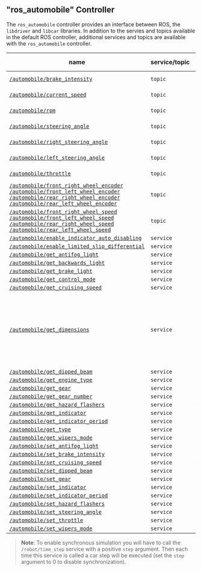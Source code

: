 ## "ros_automobile" Controller

The `ros_automobile` controller provides an interface between ROS, the `libdriver` and `libcar` libraries.
In addition to the servies and topics available in the default ROS controller, additional services and topics are available with the `ros_automobile` controller.

| name | service/topic | data type | data type definition |
| --- | --- | --- | --- |
| [`/automobile/brake_intensity`](driver-library.md#wbu_driver_set_brake_intensity) | `topic` | `webots_ros::Float64Stamped` | [`Header`](http://docs.ros.org/api/std_msgs/html/msg/Header.html) `header`<br/>`float64 data` |
| [`/automobile/current_speed`](driver-library.md#wbu_driver_get_current_speed) | `topic` | `webots_ros::Float64Stamped` | [`Header`](http://docs.ros.org/api/std_msgs/html/msg/Header.html) `header`<br/>`float64 data` |
| [`/automobile/rpm`](driver-library.md#wbu_driver_get_rpm) | `topic` | `webots_ros::Float64Stamped` | [`Header`](http://docs.ros.org/api/std_msgs/html/msg/Header.html) `header`<br/>`float64 data` |
| [`/automobile/steering_angle`](driver-library.md#wbu_driver_set_steering_angle) | `topic` | `webots_ros::Float64Stamped` | [`Header`](http://docs.ros.org/api/std_msgs/html/msg/Header.html) `header`<br/>`float64 data` |
| [`/automobile/right_steering_angle`](car-library.md#wbu_car_get_right_steering_angle) | `topic` | `webots_ros::Float64Stamped` | [`Header`](http://docs.ros.org/api/std_msgs/html/msg/Header.html) `header`<br/>`float64 data` |
| [`/automobile/left_steering_angle`](car-library.md#wbu_car_get_right_steering_angle) | `topic` | `webots_ros::Float64Stamped` | [`Header`](http://docs.ros.org/api/std_msgs/html/msg/Header.html) `header`<br/>`float64 data` |
| [`/automobile/throttle`](driver-library.md#wbu_driver_set_throttle) | `topic` | `webots_ros::Float64Stamped` | [`Header`](http://docs.ros.org/api/std_msgs/html/msg/Header.html) `header`<br/>`float64 data` |
| [`/automobile/front_right_wheel_encoder`](car-library.md#wbu_car_get_wheel_encoder)<br/>[`/automobile/front_left_wheel_encoder`](car-library.md#wbu_car_get_wheel_encoder)<br/>[`/automobile/rear_right_wheel_encoder`](car-library.md#wbu_car_get_wheel_encoder)<br/>[`/automobile/rear_left_wheel_encoder`](car-library.md#wbu_car_get_wheel_encoder) | `topic` | `webots_ros::Float64Stamped` | [`Header`](http://docs.ros.org/api/std_msgs/html/msg/Header.html) `header`<br/>`float64 data` |
| [`/automobile/front_right_wheel_speed`](car-library.md#wbu_car_get_wheel_encoder)<br/>[`/automobile/front_left_wheel_speed`](car-library.md#wbu_car_get_wheel_encoder)<br/>[`/automobile/rear_right_wheel_speed`](car-library.md#wbu_car_get_wheel_encoder)<br/>[`/automobile/rear_left_wheel_speed`](car-library.md#wbu_car_get_wheel_encoder)<br/> | `topic` | `webots_ros::Float64Stamped` | [`Header`](http://docs.ros.org/api/std_msgs/html/msg/Header.html) `header`<br/>`float64 data` |
| [`/automobile/enable_indicator_auto_disabling`](car-library.md#wbu_car_enable_indicator_auto_disabling) | `service` | `webots_ros::set_bool` | |
| [`/automobile/enable_limited_slip_differential`](car-library.md#wbu_car_enable_limited_slip_differential) | `service` | `webots_ros::set_bool` | |
| [`/automobile/get_antifog_light`](driver-library.md#wbu_driver_set_dipped_beams) | `service` | `webots_ros::get_bool` | |
| [`/automobile/get_backwards_light`](car-library.md#wbu_car_get_backwards_lights) | `service` | `webots_ros::get_bool` | |
| [`/automobile/get_brake_light`](car-library.md#wbu_car_get_backwards_lights) | `service` | `webots_ros::get_bool` | |
| [`/automobile/get_control_mode`](driver-library.md#wbu_driver_get_control_mode) | `service` | `webots_ros::get_int` | |
| [`/automobile/get_cruising_speed`](driver-library.md#wbu_driver_set_cruising_speed) | `service` | `webots_ros::get_float` | |
| [`/automobile/get_dimensions`](car-library.md#wbu_car_get_track_front) | `service` | `webots_ros::automobile_get_dimensions` | `uint8 ask`<br/>---<br/>`float64 trackFront`<br/>`float64 trackRear`<br/>`float64 wheelBase`<br/>`float64 frontWheelRadius`<br/>`float64 rearWheelRadius` |
| [`/automobile/get_dipped_beam`](driver-library.md#wbu_driver_set_dipped_beams) | `service` | `webots_ros::get_bool` | |
| [`/automobile/get_engine_type`](car-library.md#wbu_car_get_type) | `service` | `webots_ros::get_int` | |
| [`/automobile/get_gear`](driver-library.md#wbu_driver_set_gear) | `service` | `webots_ros::get_int` | |
| [`/automobile/get_gear_number`](driver-library.md#wbu_driver_set_gear) | `service` | `webots_ros::get_int` | |
| [`/automobile/get_hazard_flashers`](driver-library.md#wbu_driver_set_dipped_beams) | `service` | `webots_ros::get_bool` | |
| [`/automobile/get_indicator`](driver-library.md#wbu_driver_set_dipped_beams) | `service` | `webots_ros::get_bool` | |
| [`/automobile/get_indicator_period`](car-library.md#wbu_car_set_indicator_period) | `service` | `webots_ros::get_float` | |
| [`/automobile/get_type`](car-library.md#wbu_car_get_type) | `service` | `webots_ros::get_int` | |
| [`/automobile/get_wipers_mode`](driver-library.md#wbu_driver_set_wipers_mode) | `service` | `webots_ros::get_int` | |
| [`/automobile/set_antifog_light`](driver-library.md#wbu_driver_set_dipped_beams) | `service` | `webots_ros::set_bool` | |
| [`/automobile/set_brake_intensity`](driver-library.md#wbu_driver_set_brake_intensity) | `service` | `webots_ros::set_float` | |
| [`/automobile/set_cruising_speed`](driver-library.md#wbu_driver_set_cruising_speed) | `service` | `webots_ros::set_float` | |
| [`/automobile/set_dipped_beam`](driver-library.md#wbu_driver_set_dipped_beams) | `service` | `webots_ros::set_bool` | |
| [`/automobile/set_gear`](driver-library.md#wbu_driver_set_gear) | `service` | `webots_ros::set_int` | |
| [`/automobile/set_indicator`](driver-library.md#wbu_driver_set_indicator) | `service` | `webots_ros::set_bool` | |
| [`/automobile/set_indicator_period`](car-library.md#wbu_car_set_indicator_period) | `service` | `webots_ros::set_float` | |
| [`/automobile/set_hazard_flashers`](driver-library.md#wbu_driver_set_indicator) | `service` | `webots_ros::set_bool` | |
| [`/automobile/set_steering_angle`](driver-library.md#wbu_driver_set_steering_angle) | `service` | `webots_ros::set_float` | |
| [`/automobile/set_throttle`](driver-library.md#wbu_driver_set_throttle) | `service` | `webots_ros::set_float` | |
| [`/automobile/set_wipers_mode`](driver-library.md#wbu_driver_set_wipers_mode) | `service` | `webots_ros::set_int` | |

> **Note**: To enable synchronous simulation you will have to call the `/robot/time_step` service with a positive `step` argument.
Then each time this service is called a car step will be executed (set the `step` argument to 0 to disable synchronization).
